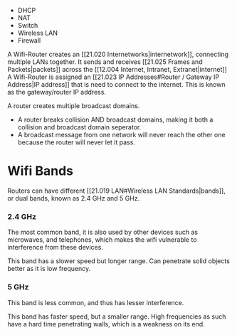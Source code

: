 - DHCP
- NAT
- Switch
- Wireless LAN
- Firewall

A Wifi-Router creates an [[21.020 Internetworks|internetwork]], connecting multiple LANs together.
It sends and receives [[21.025 Frames and Packets|packets]] across the [[12.004 Internet, Intranet, Extranet|internet]] 
A Wifi-Router is assigned an [[21.023 IP Addresses#Router / Gateway IP Address|IP address]] that is need to connect to the internet. This is known as the gateway/router IP address.

A router creates multiple broadcast domains.
- A router breaks collision AND broadcast domains, making it both a collision and broadcast domain seperator.
- A broadcast message from one network will never reach the other one because the router will never let it pass.
# Wifi Bands
Routers can have different [[21.019 LAN#Wireless LAN Standards|bands]], or dual bands, known as 2.4 GHz and 5 GHz.

### 2.4 GHz
The most common band, it is also used by other devices such as microwaves, and telephones, which makes the wifi vulnerable to interference from these devices.

This band has a slower speed but longer range.
Can penetrate solid objects better as it is low frequency.

### 5 GHz
This band is less common, and thus has lesser interference.

This band has faster speed, but a smaller range.
High frequencies as such have a hard time penetrating walls, which is a weakness on its end.